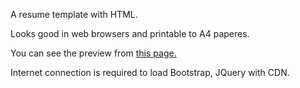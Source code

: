 A resume template with HTML.

Looks good in web browsers and printable to A4 paperes.

You can see the preview from [this page.](https://htmlpreview.github.io/?https://raw.githubusercontent.com/fjkz/web_resume/master/resume.html)

Internet connection is required to load Bootstrap, JQuery with CDN.
